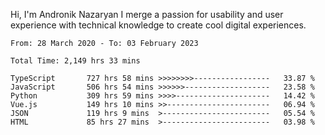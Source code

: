 Hi, I'm Andronik Nazaryan
I merge a passion for usability and user experience with technical knowledge to create cool digital experiences.


<!--START_SECTION:waka-->

```text
From: 28 March 2020 - To: 03 February 2023

Total Time: 2,149 hrs 33 mins

TypeScript       727 hrs 58 mins >>>>>>>>-----------------   33.87 %
JavaScript       506 hrs 54 mins >>>>>>-------------------   23.58 %
Python           309 hrs 59 mins >>>>---------------------   14.42 %
Vue.js           149 hrs 10 mins >>-----------------------   06.94 %
JSON             119 hrs 9 mins  >------------------------   05.54 %
HTML             85 hrs 27 mins  >------------------------   03.98 %
```

<!--END_SECTION:waka-->

